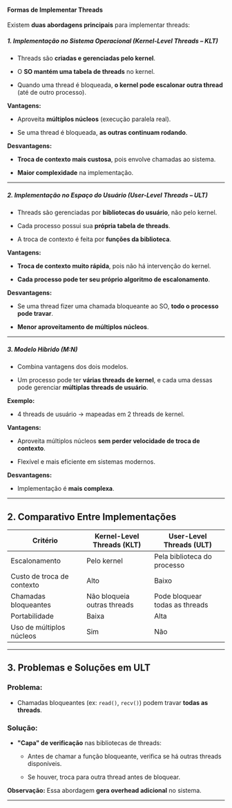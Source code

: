 #### Formas de Implementar Threads

Existem **duas abordagens principais** para implementar threads:

##### 1. **Implementação no Sistema Operacional (Kernel-Level Threads – KLT)**

- Threads são **criadas e gerenciadas pelo kernel**.
    
- O **SO mantém uma tabela de threads** no kernel.
    
- Quando uma thread é bloqueada, **o kernel pode escalonar outra thread** (até de outro processo).

**Vantagens:**

- Aproveita **múltiplos núcleos** (execução paralela real).
    
- Se uma thread é bloqueada, **as outras continuam rodando**.
    

**Desvantagens:**

- **Troca de contexto mais custosa**, pois envolve chamadas ao sistema.
    
- **Maior complexidade** na implementação.
    

---
##### 2. **Implementação no Espaço do Usuário (User-Level Threads – ULT)**

- Threads são gerenciadas por **bibliotecas do usuário**, não pelo kernel.
    
- Cada processo possui sua **própria tabela de threads**.
    
- A troca de contexto é feita por **funções da biblioteca**.
    

**Vantagens:**

- **Troca de contexto muito rápida**, pois não há intervenção do kernel.
    
- **Cada processo pode ter seu próprio algoritmo de escalonamento**.
    

**Desvantagens:**

- Se uma thread fizer uma chamada bloqueante ao SO, **todo o processo pode travar**.
    
- **Menor aproveitamento de múltiplos núcleos**.
    

---
##### 3. Modelo Híbrido (M:N)

- Combina vantagens dos dois modelos.
    
- Um processo pode ter **várias threads de kernel**, e cada uma dessas pode gerenciar **múltiplas threads de usuário**.
    

**Exemplo:**

- 4 threads de usuário → mapeadas em 2 threads de kernel.
    

**Vantagens:**

- Aproveita múltiplos núcleos **sem perder velocidade de troca de contexto**.
    
- Flexível e mais eficiente em sistemas modernos.
    

**Desvantagens:**

- Implementação é **mais complexa**.

---

## 2.  Comparativo Entre Implementações

|Critério|Kernel-Level Threads (KLT)|User-Level Threads (ULT)|
|---|---|---|
|Escalonamento|Pelo kernel|Pela biblioteca do processo|
|Custo de troca de contexto|Alto|Baixo|
|Chamadas bloqueantes|Não bloqueia outras threads|Pode bloquear todas as threads|
|Portabilidade|Baixa|Alta|
|Uso de múltiplos núcleos|Sim|Não|

---

## 3. Problemas e Soluções em ULT

### Problema:

- Chamadas bloqueantes (ex: `read()`, `recv()`) podem travar **todas as threads**.
    

### Solução:

- **"Capa" de verificação** nas bibliotecas de threads:
    
    - Antes de chamar a função bloqueante, verifica se há outras threads disponíveis.
        
    - Se houver, troca para outra thread antes de bloquear.
        

**Observação:** Essa abordagem **gera overhead adicional** no sistema.

---

